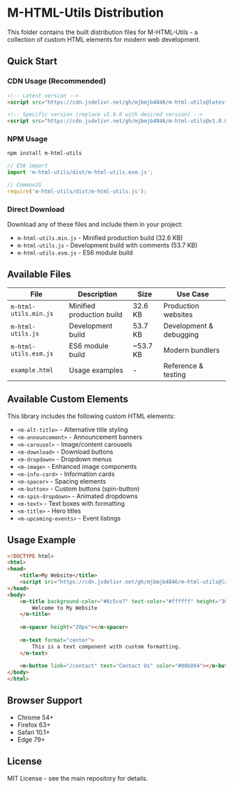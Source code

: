 # M-HTML-Utils Distribution

This folder contains the built distribution files for M-HTML-Utils - a collection of custom HTML elements for modern web development.

## Quick Start

### CDN Usage (Recommended)

```html
<!-- Latest version -->
<script src="https://cdn.jsdelivr.net/gh/mjbmjb4846/m-html-utils@latest/dist/m-html-utils.min.js"></script>

<!-- Specific version (replace v1.0.0 with desired version) -->
<script src="https://cdn.jsdelivr.net/gh/mjbmjb4846/m-html-utils@v1.0.0/dist/m-html-utils.min.js"></script>
```

### NPM Usage

```bash
npm install m-html-utils
```

```javascript
// ES6 import
import 'm-html-utils/dist/m-html-utils.esm.js';

// CommonJS
require('m-html-utils/dist/m-html-utils.js');
```

### Direct Download

Download any of these files and include them in your project:

- `m-html-utils.min.js` - Minified production build (32.6 KB)
- `m-html-utils.js` - Development build with comments (53.7 KB)
- `m-html-utils.esm.js` - ES6 module build

## Available Files

| File | Description | Size | Use Case |
|------|-------------|------|----------|
| `m-html-utils.min.js` | Minified production build | 32.6 KB | Production websites |
| `m-html-utils.js` | Development build | 53.7 KB | Development & debugging |
| `m-html-utils.esm.js` | ES6 module build | ~53.7 KB | Modern bundlers |
| `example.html` | Usage examples | - | Reference & testing |

## Available Custom Elements

This library includes the following custom HTML elements:

- `<m-alt-title>` - Alternative title styling
- `<m-announcement>` - Announcement banners
- `<m-carousel>` - Image/content carousels
- `<m-download>` - Download buttons
- `<m-dropdown>` - Dropdown menus
- `<m-image>` - Enhanced image components
- `<m-info-card>` - Information cards
- `<m-spacer>` - Spacing elements
- `<m-button>` - Custom buttons (spin-button)
- `<m-spin-dropdown>` - Animated dropdowns
- `<m-text>` - Text boxes with formatting
- `<m-title>` - Hero titles
- `<m-upcoming-events>` - Event listings

## Usage Example

```html
<!DOCTYPE html>
<html>
<head>
    <title>My Website</title>
    <script src="https://cdn.jsdelivr.net/gh/mjbmjb4846/m-html-utils@latest/dist/m-html-utils.min.js"></script>
</head>
<body>
    <m-title background-color="#6c5ce7" text-color="#ffffff" height="30vh">
        Welcome to My Website
    </m-title>
    
    <m-spacer height="20px"></m-spacer>
    
    <m-text format="center">
        This is a text component with custom formatting.
    </m-text>
    
    <m-button link="/contact" text="Contact Us" color="#00b894"></m-button>
</body>
</html>
```

## Browser Support

- Chrome 54+
- Firefox 63+
- Safari 10.1+
- Edge 79+

## License

MIT License - see the main repository for details.
